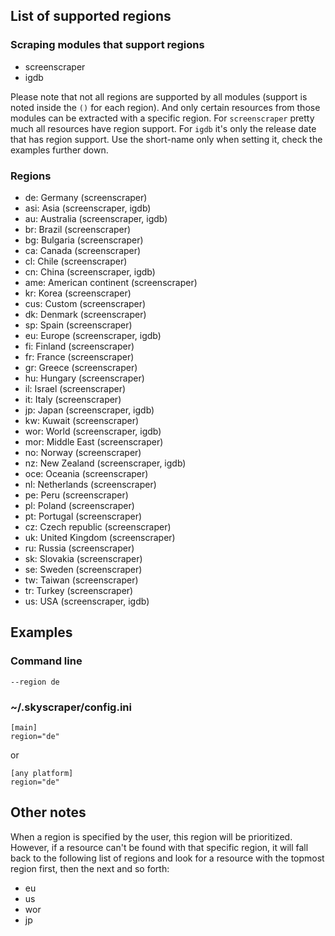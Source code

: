 ## List of supported regions
### Scraping modules that support regions
* screenscraper
* igdb

Please note that not all regions are supported by all modules (support is noted inside the `()` for each region). And only certain resources from those modules can be extracted with a specific region. For `screenscraper` pretty much all resources have region support. For `igdb` it's only the release date that has region support. Use the short-name only when setting it, check the examples further down.

### Regions
* de: Germany (screenscraper)
* asi: Asia (screenscraper, igdb)
* au: Australia (screenscraper, igdb)
* br: Brazil (screenscraper)
* bg: Bulgaria (screenscraper)
* ca: Canada (screenscraper)
* cl: Chile (screenscraper)
* cn: China (screenscraper, igdb)
* ame: American continent (screenscraper)
* kr: Korea (screenscraper)
* cus: Custom (screenscraper)
* dk: Denmark (screenscraper)
* sp: Spain (screenscraper)
* eu: Europe (screenscraper, igdb)
* fi: Finland (screenscraper)
* fr: France (screenscraper)
* gr: Greece (screenscraper)
* hu: Hungary (screenscraper)
* il: Israel (screenscraper)
* it: Italy (screenscraper)
* jp: Japan (screenscraper, igdb)
* kw: Kuwait (screenscraper)
* wor: World (screenscraper, igdb)
* mor: Middle East (screenscraper)
* no: Norway (screenscraper)
* nz: New Zealand (screenscraper, igdb)
* oce: Oceania (screenscraper)
* nl: Netherlands (screenscraper)
* pe: Peru (screenscraper)
* pl: Poland (screenscraper)
* pt: Portugal (screenscraper)
* cz: Czech republic (screenscraper)
* uk: United Kingdom (screenscraper)
* ru: Russia (screenscraper)
* sk: Slovakia (screenscraper)
* se: Sweden (screenscraper)
* tw: Taiwan (screenscraper)
* tr: Turkey (screenscraper)
* us: USA (screenscraper, igdb)

## Examples
### Command line
`--region de`
### ~/.skyscraper/config.ini
```
[main]
region="de"
```
or
```
[any platform]
region="de"
```

## Other notes
When a region is specified by the user, this region will be prioritized. However, if a resource can't be found with that specific region, it will fall back to the following list of regions and look for a resource with the topmost region first, then the next and so forth:
* eu
* us
* wor
* jp